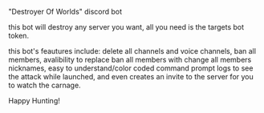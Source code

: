 "Destroyer Of Worlds" discord bot

this bot will destroy any server you want, all you need is the targets bot token. 

this bot's feautures include: delete all channels and voice channels, ban all members, avalibility to replace ban all members with change all members nicknames, easy to understand/color coded command prompt logs to see the attack while launched, and even creates an invite to the server for you to watch the carnage.


Happy Hunting!
